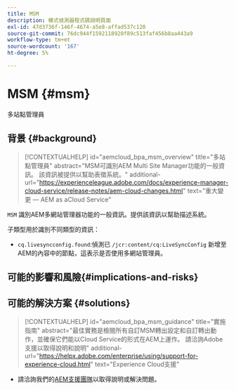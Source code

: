 ```yaml
---
title: MSM
description: 模式偵測器程式碼說明頁面
exl-id: 47d3736f-146f-4674-a5e8-affad537c120
source-git-commit: 76dc944f1592118920f89c513faf456b8aa443a9
workflow-type: tm+mt
source-wordcount: '167'
ht-degree: 5%

---
```


# MSM {#msm}

多站點管理員

## 背景 {#background}

>[!CONTEXTUALHELP]
>id="aemcloud_bpa_msm_overview"
>title="多站點管理員"
>abstract="MSM可識別AEM Multi Site Manager功能的一般資訊。 該資訊被提供以幫助表徵系統。"
>additional-url="https://experienceleague.adobe.com/docs/experience-manager-cloud-service/release-notes/aem-cloud-changes.html" text="重大變更 — AEM as aCloud Service"

`MSM` 識別AEM多網站管理器功能的一般資訊。提供該資訊以幫助描述系統。

子類型用於識別不同類型的資訊：

* `cq.livesyncconfig.found`:偵測已 `/jcr:content/cq:LiveSyncConfig` 新增至AEM的內容中的節點，這表示是否使用多網站管理員。

## 可能的影響和風險{#implications-and-risks}


## 可能的解決方案 {#solutions}

>[!CONTEXTUALHELP]
>id="aemcloud_bpa_msm_guidance"
>title="實施指南"
>abstract="最佳實務是檢閱所有自訂MSM轉出設定和自訂轉出動作，並確保它們能以Cloud Service的形式在AEM上運作。 請洽詢Adobe支援以取得說明和說明"
>additional-url="https://helpx.adobe.com/enterprise/using/support-for-experience-cloud.html" text="Experience Cloud支援"

* 請洽詢我們的[AEM支援團隊](https://helpx.adobe.com/enterprise/using/support-for-experience-cloud.html)以取得說明或解決問題。

